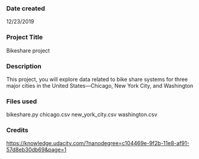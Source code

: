 ### Date created
12/23/2019

### Project Title
Bikeshare project

### Description
This project, you will explore data related to bike share systems for three major cities in the United States—Chicago, New York City, and Washington

### Files used
bikeshare.py
chicago.csv
new_york_city.csv
washington.csv

### Credits
https://knowledge.udacity.com/?nanodegree=c104469e-9f2b-11e8-af91-57d8eb30db69&page=1


